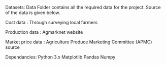 Datasets:
Data Folder contains all the required data for the project. Source of the data is given below.

Cost data : Through surveying local farmers

Production data : Agmarknet website

Market price data : Agriculture Produce Marketing Committee (APMC) source

Dependancies:
 Python 3.x
 Matplotlib
 Pandas
 Numpy
